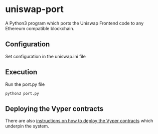 # uniswap-port
A Python3 program which ports the Uniswap Frontend code to any Ethereum compatible blockchain.

## Configuration
Set configuration in the uniswap.ini file

## Execution
Run the port.py file
```
python3 port.py
```

## Deploying the Vyper contracts
There are also [instructions on how to deploy the Vyper contracts](https://github.com/CyberMiles/uniswap-frontend/blob/master/documentation/deploying_uniswap.md) which underpin the system. 
